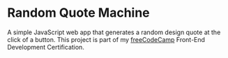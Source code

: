 # Random Quote Machine
A simple JavaScript web app that generates a random design quote at the click of a button.
This project is part of my [freeCodeCamp](https://www.freecodecamp.org/challenges/build-a-random-quote-machine) Front-End Development Certification.
